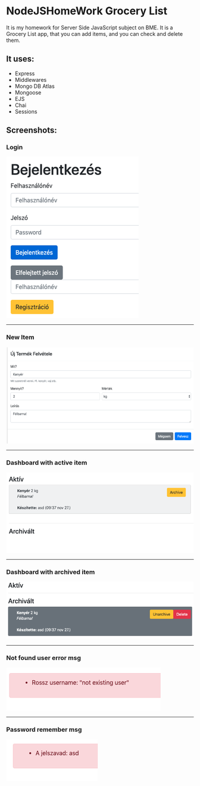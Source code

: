 # NodeJSHomeWork Grocery List

It is my homework for Server Side JavaScript subject on BME. It is a Grocery List app, that you can add items, and you can check and delete them.

## It uses:
- Express
- Middlewares
- Mongo DB Atlas
- Mongoose
- EJS
- Chai
- Sessions

## Screenshots:

### Login
<img src="res/1.png"/>

***

### New Item
<img src="res/2.png"/>

***

### Dashboard with active item
<img src="res/3.png"/>

***

### Dashboard with archived item
<img src="res/4.png"/>

***

### Not found user error msg
<img src="res/5.png"/>

***

### Password remember msg
<img src="res/6.png"/>
